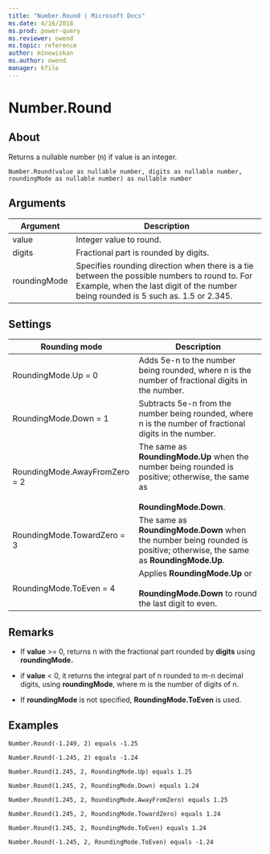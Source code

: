 ```yaml
---
title: "Number.Round | Microsoft Docs"
ms.date: 4/16/2018
ms.prod: power-query
ms.reviewer: owend
ms.topic: reference
author: minewiskan
ms.author: owend
manager: kfile
---
```

# Number.Round

  
## About  
Returns a nullable number (n) if value is an integer.  
  
```  
Number.Round(value as nullable number, digits as nullable number,  roundingMode as nullable number) as nullable number  
```  
  
## Arguments  
  
|Argument|Description|  
|------------|---------------|  
|value|Integer value to round.|  
|digits|Fractional part is rounded by digits.|  
|roundingMode|Specifies rounding direction when there is a tie between the possible numbers to round to. For Example, when the last digit of the number being rounded is 5 such as. 1.5 or 2.345.|  
  
## <a name="__toc360788733"></a>Settings  
  
|Rounding mode|Description|  
|-----------------|---------------|  
|RoundingMode.Up = 0|Adds 5e-n to the number being rounded, where n is the number of fractional digits in the number.|  
|RoundingMode.Down = 1|Subtracts 5e-n from the number being rounded, where n is the number of fractional digits in the number.|  
|RoundingMode.AwayFromZero = 2|The same as **RoundingMode.Up** when the number being rounded is positive; otherwise, the same as<br /><br />**RoundingMode.Down**.|  
|RoundingMode.TowardZero = 3|The same as **RoundingMode.Down** when the number being rounded is positive; otherwise, the same as **RoundingMode.Up**.|  
|RoundingMode.ToEven = 4|Applies **RoundingMode.Up** or<br /><br />**RoundingMode.Down** to round the last digit to even.|  
  
## Remarks  
  
-   If **value** &gt;= 0, returns n with the fractional part rounded by **digits** using **roundingMode.**  
  
-   if **value** &lt; 0, it returns the integral part of n rounded to m-n decimal digits, using **roundingMode**, where m is the number of digits of n.  
  
-   If **roundingMode** is not specified, **RoundingMode.ToEven** is used.  
  
## Examples  
  
```  
Number.Round(-1.249, 2) equals -1.25  
```  
  
```  
Number.Round(-1.245, 2) equals -1.24  
```  
  
```  
Number.Round(1.245, 2, RoundingMode.Up) equals 1.25  
```  
  
```  
Number.Round(1.245, 2, RoundingMode.Down) equals 1.24  
```  
  
```  
Number.Round(1.245, 2, RoundingMode.AwayFromZero) equals 1.25  
```  
  
```  
Number.Round(1.245, 2, RoundingMode.TowardZero) equals 1.24  
```  
  
```  
Number.Round(1.245, 2, RoundingMode.ToEven) equals 1.24  
```  
  
```  
Number.Round(-1.245, 2, RoundingMode.ToEven) equals -1.24  
```  
